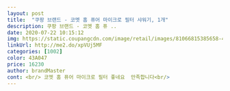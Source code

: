```yaml
---
layout: post 
title:  "쿠팡 브랜드 - 코멧 홈 퓨어 마이크로 필터 샤워기, 1개" 
description: 쿠팡 브랜드 - 코멧 홈 퓨 ..
date: 2020-07-22 10:15:12 
img: https://static.coupangcdn.com/image/retail/images/81066815385658-45d78612-e2f9-4f7a-8e5a-c93ae4f999ef.jpg 
linkUrl: http://me2.do/xpVUj5MF 
categories: [1002] 
color: 43A047 
price: 16230 
author: brandMaster 
cont: <br/> 코멧 홈 퓨어 마이크로 필터 좋네요  만족합니다<br/> 
---
```

 